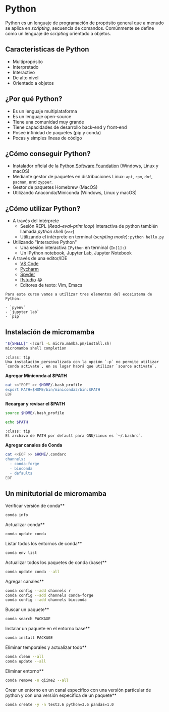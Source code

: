 # Python

Python es un lenguaje de programación de propósito general que a menudo se aplica en *scripting*, secuencia de comandos. Comúnmente se define como un lenguaje de *scripting* orientado a objetos.

## Características de Python

- Multipropósito
- Interpretado
- Interactivo
- De alto nivel
- Orientado a objetos

## ¿Por qué Python?

- Es un lenguaje multiplataforma
- Es un lenguaje open-source
- Tiene una comunidad muy grande
- Tiene capacidades de desarrollo back-end y front-end
- Posee infinidad de paquetes (pip y conda)
- Pocas y simples líneas de código

## ¿Cómo conseguir Python?

- Instalador oficial de la [Python Software Foundation](https://www.python.org/) (Windows, Linux y macOS)
- Mediante gestor de paquetes en distribuciones Linux: `apt`, `rpm`, `dnf`, `pacman`, and `zypper`.
- Gestor de paquetes Homebrew (MacOS)
- Utilizando Anaconda/Miniconda (Windows, Linux y macOS)

## ¿Cómo utilizar Python?

- A través del intérprete
  - Sesión REPL (*Read–eval–print loop*) interactiva de python también llamada *python shell* (`>>>`)
  - Utilizando el intérprete en terminal (*scripting mode*): `python hello.py`
- Utilizando "Interactive Python"
  - Una sesión interactiva `IPython` en terminal (`In[1]:`)
  - Un IPython notebook, Jupyter Lab, Jupyter Notebook
- A través de una editor/IDE
  - [VS Code](https://code.visualstudio.com)
  - [Pycharm](https://www.jetbrains.com/pycharm/)
  - [Spyder](https://www.spyder-ide.org)
  - [Rstudio](https://www.rstudio.com) 😂
  - Editores de texto: Vim, Emacs

```{admonition} ATG Workshop
Para este curso vamos a utilizar tres elementos del ecosistema de Python:

- `pyenv`
- `jupyter lab`
- `pip`
```

## Instalación de micromamba

```bash
"${SHELL}" <(curl -L micro.mamba.pm/install.sh)
micromamba shell completion
```

```{admonition} ¡Recuerda!
:class: tip
Una instalación personalizada con la opción `-p` no permite utilizar `conda activate`, en su lugar habrá que utilizar `source activate`.
```

**Agregar Miniconda al $PATH**
```bash
cat <<"EOF" >> $HOME/.bash_profile
export PATH=$HOME/bin/miniconda3/bin:$PATH
EOF
```

**Recargar y revisar el $PATH**
```bash
source $HOME/.bash_profile

echo $PATH
```

```{admonition} ¡Recuerda!
:class: tip
El archivo de PATH por default para GNU/Linux es `~/.bashrc`.
```

**Agregar canales de Conda**
```bash
cat <<EOF >> $HOME/.condarc
channels:
  - conda-forge
  - bioconda
  - defaults
EOF
```

## Un minitutorial de micromamba

Verificar versión de conda**

```bash
conda info
```

Actualizar conda**

```bash
conda update conda
```

Listar todos los entornos de conda**

```bash
conda env list
```

Actualizar todos los paquetes de conda (base)**

```bash
conda update conda --all
```

Agregar canales**

```bash
conda config --add channels r
conda config --add channels conda-forge
conda config --add channels bioconda
```

Buscar un paquete**

```bash
conda search PACKAGE
```

Instalar un paquete en el entorno base**

```bash
conda install PACKAGE
```

Eliminar temporales y actualizar todo**

```bash
conda clean --all
conda update --all
```

Eliminar entorno**

```bash
conda remove -n qiime2 --all
```

Crear un entorno en un canal específico con una versión particular de python y con una versión específica de un paquete**

```bash
conda create -y -n test3.6 python=3.6 pandas=1.0
```
